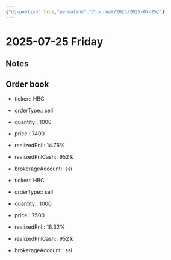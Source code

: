```yaml
---
{"dg-publish":true,"permalink":"/journal/2025/2025-07-25/"}
---
```


# 2025-07-25 Friday

## Notes

## Order book

- ticker:: HBC
- orderType:: sell
- quantity:: 1000
- price:: 7400
- realizedPnl:: 14.76%
- realizedPnlCash:: 952 k
- brokerageAccount:: ssi

- ticker:: HBC
- orderType:: sell
- quantity:: 1000
- price:: 7500
- realizedPnl:: 16.32%
- realizedPnlCash:: 952 k
- brokerageAccount:: ssi